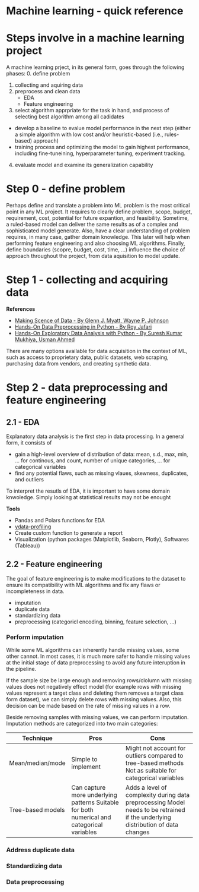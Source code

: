 <h1>Machine learning - quick reference</h1>

# Steps involve in a machine learning project

A machine learning prject, in its general form, goes through the following phases:
0. define problem
1. collecting and aquiring data
2. preprocess and clean data
   - EDA
   - Feature engineering 
4. select algorithm apprpriate for the task in hand, and process of selecting best algorithm among all cadidates
  - develop a baseline to evalue model performance in the next step (either a simple algorithm with low cost and/or heuristic-based (i.e., rules-based) approach)
  - training process and optimizing the model to gain highest performance, including fine-tuneining, hyperparameter tuning, experiment tracking. 
4. evaluate model and examine its generalization capability

# Step 0 - define problem
Perhaps define and translate a problem into ML problem is the most critical point in any ML project. It requires to clearly define problem, scope, budget, requirement, cost, potential for future expantion, and feasibility. Sometime, a ruled-based model can deliver the same results as of a complex and sophisticated model generate. Also, have a clear understanding of problem requires, in many case, gather domain knowledge. This later will help when performing feature engineering and also choosing ML algorithms. Finally, define boundaries (scopre, budget, cost, time, ...) influence the choice of approach throughout the project, from data aquisition to model update.

# Step 1 - collecting and acquiring data

__References__
- [Making Scence of Data - By Glenn J. Myatt, Wayne P. Johnson](https://learning.oreilly.com/library/view/making-sense-of/9781118422106/)
- [Hands-On Data Preprocessing in Python - By Roy Jafari](https://learning.oreilly.com/library/view/hands-on-data-preprocessing/9781801072137/)
- [Hands-On Exploratory Data Analysis with Python - By Suresh Kumar Mukhiya, Usman Ahmed](https://learning.oreilly.com/library/view/hands-on-exploratory-data/9781789537253/)

There are many options available for data acquisition in the context of ML, such as access to proprietary data, public datasets, web scraping, purchasing data from vendors, and creating synthetic data.

# Step 2 - data preprocessing and feature engineering

## 2.1 - EDA
Explanatory data analysis is the first step in data processing. In a general form, it consists of 
- gain a high-level overview of distribution of data: mean, s.d., max, min, ... for continous, and count, number of unique categories, ... for categorical variables
- find any potential flaws, such as missing vlaues, skewness, duplicates, and outliers


To interpret the resutls of EDA, it is important to have some domain knwoledge. Simply looking at statistical results may not be enought

__Tools__
- Pandas and Polars functions for EDA
- [ydata-profiling]()
- Create custom function to generate a report
- Visualization (python packages (Matplotlib, Seaborn, Plotly), Softwares (Tableau))
  
## 2.2 - Feature engineering
The goal of feature engineering is to make modifications to the dataset to ensure its compatibility with ML algorithms and fix any flaws or incompleteness in data. 
- imputation
- duplicate data
- standardizing data
- preprocessing (categoricl encoding, binning, feature selection, ...)

  
### Perform imputation
While some ML algorithms can inherently handle missing values, some other cannot. In most cases, it is much more safer to handle missing values at the initial stage of data preprocessing to avoid any future interuption in the pipeline. 

If the sample size be large enough and removing rows/clolumn with missing values does not negatively effect model (for example rows with missing values represent a target class and deleting them removes a target class form dataset), we can simply delete rows with missing values. Also, this decision can be made based on the rate of missing values in a row.

Beside removing samples with missing values, we can perform imputation. Imputation methods are categorized into two main categories:

| Technique         | Pros                                                                                       | Cons                                                                                                                            |
|-------------------|--------------------------------------------------------------------------------------------|---------------------------------------------------------------------------------------------------------------------------------|
| Mean/median/mode  | Simple to implement                                                                        | Might not account for outliers compared to tree-based methods Not as suitable for categorical variables                         |
| Tree-based models | Can capture more underlying patterns Suitable for both numerical and categorical variables | Adds a level of complexity during data preprocessing Model needs to be retrained if the underlying distribution of data changes |




### Address duplicate data

### Standardizing data

### Data preprocessing





